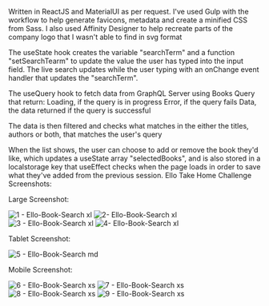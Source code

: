 Written in ReactJS and MaterialUI as per request. I've used Gulp with the workflow to help generate favicons, metadata and create a minified CSS from Sass. I also used Affinity Designer to help recreate parts of the company logo that I wasn't able to find in svg format

The useState hook creates the variable "searchTerm" and a function "setSearchTearm" to update the value the user has typed into the input field. The live search updates while the user typing with an onChange event handler that updates the "searchTerm". 

The useQuery hook to fetch data from GraphQL Server using Books Query that return:
Loading, if the query is in progress
Error, if the query fails
Data, the data returned if the query is successful

The data is then filtered and checks what matches in the either the titles, authors or both, that matches the user's query

When the list shows, the user can choose to add or remove the book they'd like, which updates a useState array "selectedBooks", and is also stored in a localstorage key that useEffect checks when the page loads in order to save what they've added from the previous session.
Ello Take Home Challenge Screenshots:


Large Screenshot:

![1 - Ello-Book-Search xl](https://github.com/markmutai/ello_takehometest/assets/65723770/6be98c0a-cec7-406f-8935-08744e39f6bc)
![2- Ello-Book-Search xl](https://github.com/markmutai/ello_takehometest/assets/65723770/1c4fac12-c7b3-4d2f-a366-4fbc324916e5)
![3 - Ello-Book-Search xl](https://github.com/markmutai/ello_takehometest/assets/65723770/56e3911e-51df-4b7c-9382-ce4db278bbb8)
![4- Ello-Book-Search xl](https://github.com/markmutai/ello_takehometest/assets/65723770/304b926b-1cdc-421e-ba83-26203d01a35d)

Tablet Screenshot:

![5 - Ello-Book-Search md](https://github.com/markmutai/ello_takehometest/assets/65723770/bfac6c0c-5dc6-4a7c-bbec-4def7b7e2017)

Mobile Screenshot:

![6 - Ello-Book-Search xs](https://github.com/markmutai/ello_takehometest/assets/65723770/f8b038c7-5a11-47f0-a040-da7e56d6e113)
![7 - Ello-Book-Search xs](https://github.com/markmutai/ello_takehometest/assets/65723770/3d9cea44-ced9-4862-90cf-9b6fad5893b2)
![8 - Ello-Book-Search xs](https://github.com/markmutai/ello_takehometest/assets/65723770/73cf7367-95ce-4e9e-84ca-61099adab33a)
![9 - Ello-Book-Search xs](https://github.com/markmutai/ello_takehometest/assets/65723770/1f961aee-4dd9-4f38-9d8b-5c10acac891a)
